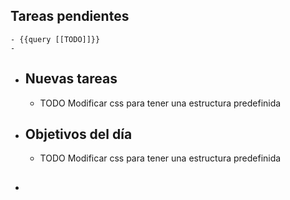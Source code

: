 ## Tareas pendientes
	- {{query [[TODO]]}}
	-
- ## Nuevas tareas
	- TODO Modificar css para tener una estructura predefinida
- ## Objetivos del día
	- TODO Modificar css para tener una estructura predefinida
- ##